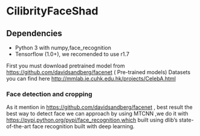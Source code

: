 # CilibrityFaceShad

## Dependencies
* Python 3 with numpy,face_recognition
* Tensorflow (1.0+), we recomended to use r1.7


First you must download pretrained model from  https://github.com/davidsandberg/facenet ( Pre-trained models)
Datasets you can find here http://mmlab.ie.cuhk.edu.hk/projects/CelebA.html


### Face detection and cropping 
 As it mention in https://github.com/davidsandberg/facenet ,  best result the best way to detect face we can approach by using MTCNN ,we do it with 
https://pypi.python.org/pypi/face_recognition,which built using dlib’s state-of-the-art face recognition built with deep learning. 

